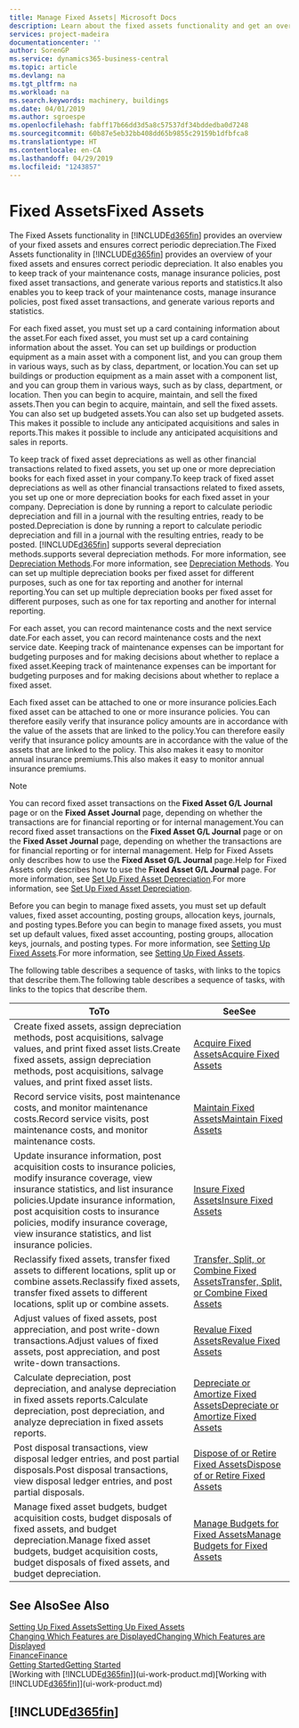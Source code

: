 ```yaml
---
title: Manage Fixed Assets| Microsoft Docs
description: Learn about the fixed assets functionality and get an overview of how to work with fixed assets.
services: project-madeira
documentationcenter: ''
author: SorenGP
ms.service: dynamics365-business-central
ms.topic: article
ms.devlang: na
ms.tgt_pltfrm: na
ms.workload: na
ms.search.keywords: machinery, buildings
ms.date: 04/01/2019
ms.author: sgroespe
ms.openlocfilehash: fabff17b66dd3d5a8c57537df34bddedba0d7248
ms.sourcegitcommit: 60b87e5eb32bb408dd65b9855c29159b1dfbfca8
ms.translationtype: HT
ms.contentlocale: en-CA
ms.lasthandoff: 04/29/2019
ms.locfileid: "1243857"
---
```

# <a name="fixed-assets"></a><span data-ttu-id="415d8-103">Fixed Assets</span><span class="sxs-lookup"><span data-stu-id="415d8-103">Fixed Assets</span></span>
<span data-ttu-id="415d8-104">The Fixed Assets functionality in [!INCLUDE[d365fin](includes/d365fin_md.md)] provides an overview of your fixed assets and ensures correct periodic depreciation.</span><span class="sxs-lookup"><span data-stu-id="415d8-104">The Fixed Assets functionality in [!INCLUDE[d365fin](includes/d365fin_md.md)] provides an overview of your fixed assets and ensures correct periodic depreciation.</span></span> <span data-ttu-id="415d8-105">It also enables you to keep track of your maintenance costs, manage insurance policies, post fixed asset transactions, and generate various reports and statistics.</span><span class="sxs-lookup"><span data-stu-id="415d8-105">It also enables you to keep track of your maintenance costs, manage insurance policies, post fixed asset transactions, and generate various reports and statistics.</span></span>

<span data-ttu-id="415d8-106">For each fixed asset, you must set up a card containing information about the asset.</span><span class="sxs-lookup"><span data-stu-id="415d8-106">For each fixed asset, you must set up a card containing information about the asset.</span></span> <span data-ttu-id="415d8-107">You can set up buildings or production equipment as a main asset with a component list, and you can group them in various ways, such as by class, department, or location.</span><span class="sxs-lookup"><span data-stu-id="415d8-107">You can set up buildings or production equipment as a main asset with a component list, and you can group them in various ways, such as by class, department, or location.</span></span> <span data-ttu-id="415d8-108">Then you can begin to acquire, maintain, and sell the fixed assets.</span><span class="sxs-lookup"><span data-stu-id="415d8-108">Then you can begin to acquire, maintain, and sell the fixed assets.</span></span> <span data-ttu-id="415d8-109">You can also set up budgeted assets.</span><span class="sxs-lookup"><span data-stu-id="415d8-109">You can also set up budgeted assets.</span></span> <span data-ttu-id="415d8-110">This makes it possible to include any anticipated acquisitions and sales in reports.</span><span class="sxs-lookup"><span data-stu-id="415d8-110">This makes it possible to include any anticipated acquisitions and sales in reports.</span></span>

<span data-ttu-id="415d8-111">To keep track of fixed asset depreciations as well as other financial transactions related to fixed assets, you set up one or more depreciation books for each fixed asset in your company.</span><span class="sxs-lookup"><span data-stu-id="415d8-111">To keep track of fixed asset depreciations as well as other financial transactions related to fixed assets, you set up one or more depreciation books for each fixed asset in your company.</span></span> <span data-ttu-id="415d8-112">Depreciation is done by running a report to calculate periodic depreciation and fill in a journal with the resulting entries, ready to be posted.</span><span class="sxs-lookup"><span data-stu-id="415d8-112">Depreciation is done by running a report to calculate periodic depreciation and fill in a journal with the resulting entries, ready to be posted.</span></span> [!INCLUDE[d365fin](includes/d365fin_md.md)] <span data-ttu-id="415d8-113">supports several depreciation methods.</span><span class="sxs-lookup"><span data-stu-id="415d8-113">supports several depreciation methods.</span></span> <span data-ttu-id="415d8-114">For more information, see [Depreciation Methods](fa-depreciation-methods.md).</span><span class="sxs-lookup"><span data-stu-id="415d8-114">For more information, see [Depreciation Methods](fa-depreciation-methods.md).</span></span> <span data-ttu-id="415d8-115">You can set up multiple depreciation books per fixed asset for different purposes, such as one for tax reporting and another for internal reporting.</span><span class="sxs-lookup"><span data-stu-id="415d8-115">You can set up multiple depreciation books per fixed asset for different purposes, such as one for tax reporting and another for internal reporting.</span></span>

<span data-ttu-id="415d8-116">For each asset, you can record maintenance costs and the next service date.</span><span class="sxs-lookup"><span data-stu-id="415d8-116">For each asset, you can record maintenance costs and the next service date.</span></span> <span data-ttu-id="415d8-117">Keeping track of maintenance expenses can be important for budgeting purposes and for making decisions about whether to replace a fixed asset.</span><span class="sxs-lookup"><span data-stu-id="415d8-117">Keeping track of maintenance expenses can be important for budgeting purposes and for making decisions about whether to replace a fixed asset.</span></span>

<span data-ttu-id="415d8-118">Each fixed asset can be attached to one or more insurance policies.</span><span class="sxs-lookup"><span data-stu-id="415d8-118">Each fixed asset can be attached to one or more insurance policies.</span></span> <span data-ttu-id="415d8-119">You can therefore easily verify that insurance policy amounts are in accordance with the value of the assets that are linked to the policy.</span><span class="sxs-lookup"><span data-stu-id="415d8-119">You can therefore easily verify that insurance policy amounts are in accordance with the value of the assets that are linked to the policy.</span></span> <span data-ttu-id="415d8-120">This also makes it easy to monitor annual insurance premiums.</span><span class="sxs-lookup"><span data-stu-id="415d8-120">This also makes it easy to monitor annual insurance premiums.</span></span>

> [!NOTE]  
>   <span data-ttu-id="415d8-121">You can record fixed asset transactions on the **Fixed Asset G/L Journal** page or on the **Fixed Asset Journal** page, depending on whether the transactions are for financial reporting or for internal management.</span><span class="sxs-lookup"><span data-stu-id="415d8-121">You can record fixed asset transactions on the **Fixed Asset G/L Journal** page or on the **Fixed Asset Journal** page, depending on whether the transactions are for financial reporting or for internal management.</span></span> <span data-ttu-id="415d8-122">Help for Fixed Assets only describes how to use the **Fixed Asset G/L Journal** page.</span><span class="sxs-lookup"><span data-stu-id="415d8-122">Help for Fixed Assets only describes how to use the **Fixed Asset G/L Journal** page.</span></span> <span data-ttu-id="415d8-123">For more information, see [Set Up Fixed Asset Depreciation](fa-how-setup-depreciation.md).</span><span class="sxs-lookup"><span data-stu-id="415d8-123">For more information, see [Set Up Fixed Asset Depreciation](fa-how-setup-depreciation.md).</span></span>

<span data-ttu-id="415d8-124">Before you can begin to manage fixed assets, you must set up default values, fixed asset accounting, posting groups, allocation keys, journals, and posting types.</span><span class="sxs-lookup"><span data-stu-id="415d8-124">Before you can begin to manage fixed assets, you must set up default values, fixed asset accounting, posting groups, allocation keys, journals, and posting types.</span></span> <span data-ttu-id="415d8-125">For more information, see [Setting Up Fixed Assets](fa-setup.md).</span><span class="sxs-lookup"><span data-stu-id="415d8-125">For more information, see [Setting Up Fixed Assets](fa-setup.md).</span></span>

<span data-ttu-id="415d8-126">The following table describes a sequence of tasks, with links to the topics that describe them.</span><span class="sxs-lookup"><span data-stu-id="415d8-126">The following table describes a sequence of tasks, with links to the topics that describe them.</span></span>

| <span data-ttu-id="415d8-127">To</span><span class="sxs-lookup"><span data-stu-id="415d8-127">To</span></span> | <span data-ttu-id="415d8-128">See</span><span class="sxs-lookup"><span data-stu-id="415d8-128">See</span></span> |
| --- | --- |
| <span data-ttu-id="415d8-129">Create fixed assets, assign depreciation methods, post acquisitions, salvage values, and print fixed asset lists.</span><span class="sxs-lookup"><span data-stu-id="415d8-129">Create fixed assets, assign depreciation methods, post acquisitions, salvage values, and print fixed asset lists.</span></span> |[<span data-ttu-id="415d8-130">Acquire Fixed Assets</span><span class="sxs-lookup"><span data-stu-id="415d8-130">Acquire Fixed Assets</span></span>](fa-how-acquire.md) |
| <span data-ttu-id="415d8-131">Record service visits, post maintenance costs, and monitor maintenance costs.</span><span class="sxs-lookup"><span data-stu-id="415d8-131">Record service visits, post maintenance costs, and monitor maintenance costs.</span></span> |[<span data-ttu-id="415d8-132">Maintain Fixed Assets</span><span class="sxs-lookup"><span data-stu-id="415d8-132">Maintain Fixed Assets</span></span>](fa-how-maintain.md) |
| <span data-ttu-id="415d8-133">Update insurance information, post acquisition costs to insurance policies, modify insurance coverage, view insurance statistics, and list insurance policies.</span><span class="sxs-lookup"><span data-stu-id="415d8-133">Update insurance information, post acquisition costs to insurance policies, modify insurance coverage, view insurance statistics, and list insurance policies.</span></span> |[<span data-ttu-id="415d8-134">Insure Fixed Assets</span><span class="sxs-lookup"><span data-stu-id="415d8-134">Insure Fixed Assets</span></span>](fa-how-insure.md) |
| <span data-ttu-id="415d8-135">Reclassify fixed assets, transfer fixed assets to different locations, split up or combine assets.</span><span class="sxs-lookup"><span data-stu-id="415d8-135">Reclassify fixed assets, transfer fixed assets to different locations, split up or combine assets.</span></span> |[<span data-ttu-id="415d8-136">Transfer, Split, or Combine Fixed Assets</span><span class="sxs-lookup"><span data-stu-id="415d8-136">Transfer, Split, or Combine Fixed Assets</span></span>](fa-how-trans-split-combine.md) |
| <span data-ttu-id="415d8-137">Adjust values of fixed assets, post appreciation, and post write-down transactions.</span><span class="sxs-lookup"><span data-stu-id="415d8-137">Adjust values of fixed assets, post appreciation, and post write-down transactions.</span></span> |[<span data-ttu-id="415d8-138">Revalue Fixed Assets</span><span class="sxs-lookup"><span data-stu-id="415d8-138">Revalue Fixed Assets</span></span>](fa-how-revalue.md) |
| <span data-ttu-id="415d8-139">Calculate depreciation, post depreciation, and analyse depreciation in fixed assets reports.</span><span class="sxs-lookup"><span data-stu-id="415d8-139">Calculate depreciation, post depreciation, and  analyze depreciation in fixed assets reports.</span></span> |[<span data-ttu-id="415d8-140">Depreciate or Amortize Fixed Assets</span><span class="sxs-lookup"><span data-stu-id="415d8-140">Depreciate or Amortize Fixed Assets</span></span>](fa-how-depreciate-amortize.md) |
| <span data-ttu-id="415d8-141">Post disposal transactions, view disposal ledger entries, and post partial disposals.</span><span class="sxs-lookup"><span data-stu-id="415d8-141">Post disposal transactions, view disposal ledger entries, and post partial disposals.</span></span> |[<span data-ttu-id="415d8-142">Dispose of or Retire Fixed Assets</span><span class="sxs-lookup"><span data-stu-id="415d8-142">Dispose of or Retire Fixed Assets</span></span>](fa-how-dispose-retire.md) |
| <span data-ttu-id="415d8-143">Manage fixed asset budgets, budget acquisition costs, budget disposals of fixed assets, and budget depreciation.</span><span class="sxs-lookup"><span data-stu-id="415d8-143">Manage fixed asset budgets, budget acquisition costs, budget disposals of fixed assets, and budget depreciation.</span></span> |[<span data-ttu-id="415d8-144">Manage Budgets for Fixed Assets</span><span class="sxs-lookup"><span data-stu-id="415d8-144">Manage Budgets for Fixed Assets</span></span>](fa-how-manage-budgets.md) |

## <a name="see-also"></a><span data-ttu-id="415d8-145">See Also</span><span class="sxs-lookup"><span data-stu-id="415d8-145">See Also</span></span>
[<span data-ttu-id="415d8-146">Setting Up Fixed Assets</span><span class="sxs-lookup"><span data-stu-id="415d8-146">Setting Up Fixed Assets</span></span>](fa-setup.md)  
[<span data-ttu-id="415d8-147">Changing Which Features are Displayed</span><span class="sxs-lookup"><span data-stu-id="415d8-147">Changing Which Features are Displayed</span></span>](ui-experiences.md)  
[<span data-ttu-id="415d8-148">Finance</span><span class="sxs-lookup"><span data-stu-id="415d8-148">Finance</span></span>](finance.md)  
[<span data-ttu-id="415d8-149">Getting Started</span><span class="sxs-lookup"><span data-stu-id="415d8-149">Getting Started</span></span>](product-get-started.md)  
<span data-ttu-id="415d8-150">[Working with [!INCLUDE[d365fin](includes/d365fin_md.md)]](ui-work-product.md)</span><span class="sxs-lookup"><span data-stu-id="415d8-150">[Working with [!INCLUDE[d365fin](includes/d365fin_md.md)]](ui-work-product.md)</span></span>

## [!INCLUDE[d365fin](includes/free_trial_md.md)]  
 
